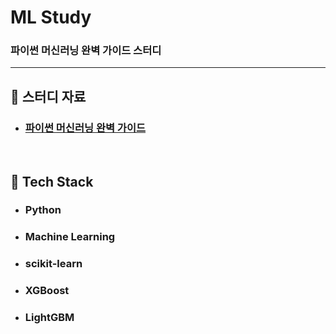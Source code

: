 # ML Study

### 파이썬 머신러닝 완벽 가이드 스터디

---

## :book: 스터디 자료

* ### [파이썬 머신러닝 완벽 가이드](https://github.com/wikibook/pymldg-rev)

<br>

## :notebook_with_decorative_cover: Tech Stack

* ### Python
* ### Machine Learning
* ### scikit-learn
* ### XGBoost
* ### LightGBM
